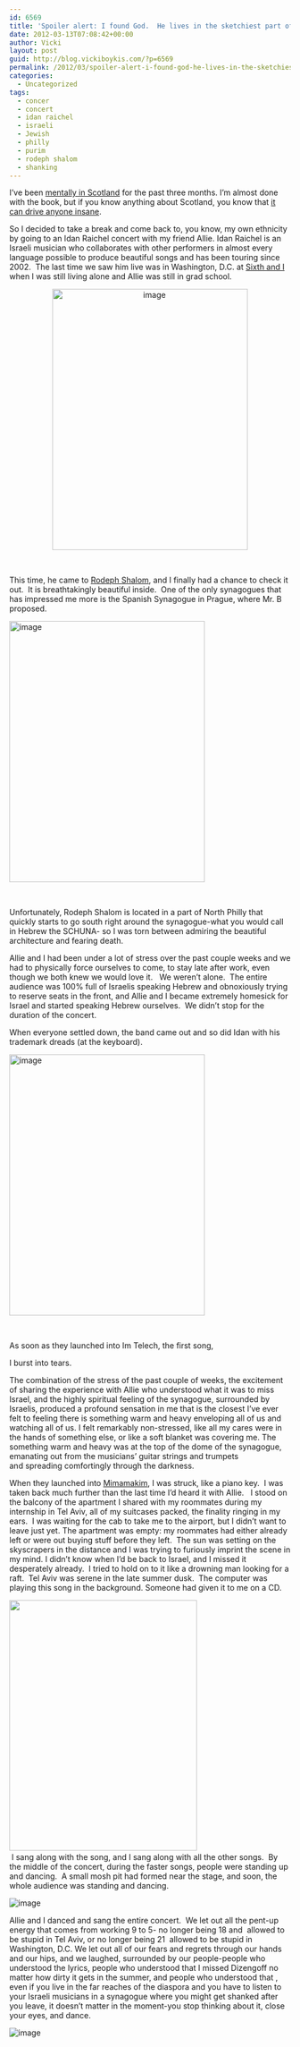 ```yaml
---
id: 6569
title: 'Spoiler alert: I found God.  He lives in the sketchiest part of North Philly.'
date: 2012-03-13T07:08:42+00:00
author: Vicki
layout: post
guid: http://blog.vickiboykis.com/?p=6569
permalink: /2012/03/spoiler-alert-i-found-god-he-lives-in-the-sketchiest-part-of-north-philly/
categories:
  - Uncategorized
tags:
  - concer
  - concert
  - idan raichel
  - israeli
  - Jewish
  - philly
  - purim
  - rodeph shalom
  - shanking
---
```

I&#8217;ve been <a href="http://blog.vickiboykis.com/2012/03/on-writing-in-2012/" target="_blank">mentally in Scotland</a> for the past three months. I&#8217;m almost done with the book, but if you know anything about Scotland, you know that <a href="http://www.youtube.com/watch?v=F5nlx2XzP-4" target="_blank">it can drive anyone insane</a>.

So I decided to take a break and come back to, you know, my own ethnicity by going to an Idan Raichel concert with my friend Allie. Idan Raichel is an Israeli musician who collaborates with other performers in almost every language possible to produce beautiful songs and has been touring since 2002.  The last time we saw him live was in Washington, D.C. at <a href="http://www.sixthandi.org/" target="_blank">Sixth and I </a>when I was still living alone and Allie was still in grad school.

<p style="text-align: center;">
  <img class="aligncenter" src="http://blog.vickiboykis.com/wp-content/uploads/2012/03/wpid-IMG_20120308_190742.jpg" alt="image" width="350" height="467" />
</p>

&nbsp;

This time, he came to <a href="http://blog.vickiboykis.com/2010/10/look-what-i-found-by-the-side-of-the-road-in-philadelphia/" target="_blank">Rodeph Shalom</a>, and I finally had a chance to check it out.  It is breathtakingly beautiful inside.  One of the only synagogues that has impressed me more is the Spanish Synagogue in Prague, where Mr. B proposed.

<img class="aligncenter" src="http://blog.vickiboykis.com/wp-content/uploads/2012/03/wpid-IMG_20120308_192053.jpg" alt="image" width="350" height="467" />

&nbsp;

Unfortunately, Rodeph Shalom is located in a part of North Philly that quickly starts to go south right around the synagogue-what you would call in Hebrew the SCHUNA- so I was torn between admiring the beautiful architecture and fearing death.

Allie and I had been under a lot of stress over the past couple weeks and we had to physically force ourselves to come, to stay late after work, even though we both knew we would love it.   We weren&#8217;t alone.  The entire audience was 100% full of Israelis speaking Hebrew and obnoxiously trying to reserve seats in the front, and Allie and I became extremely homesick for Israel and started speaking Hebrew ourselves.  We didn&#8217;t stop for the duration of the concert.

When everyone settled down, the band came out and so did Idan with his trademark dreads (at the keyboard).

<img class="aligncenter" src="http://blog.vickiboykis.com/wp-content/uploads/2012/03/wpid-IMG_20120308_201431.jpg" alt="image" width="350" height="467" />

&nbsp;

As soon as they launched into Im Telech, the first song,
  


I burst into tears.

The combination of the stress of the past couple of weeks, the excitement of sharing the experience with Allie who understood what it was to miss Israel, and the highly spiritual feeling of the synagogue, surrounded by Israelis, produced a profound sensation in me that is the closest I&#8217;ve ever felt to feeling there is something warm and heavy enveloping all of us and watching all of us. I felt remarkably non-stressed, like all my cares were in the hands of something else, or like a soft blanket was covering me. The something warm and heavy was at the top of the dome of the synagogue, emanating out from the musicians&#8217; guitar strings and trumpets and spreading comfortingly through the darkness.

When they launched into <a href="http://www.youtube.com/watch?v=7Atv9K8EYvk" target="_blank">Mimamakim</a>, I was struck, like a piano key.  I was taken back much further than the last time I&#8217;d heard it with Allie.   I stood on the balcony of the apartment I shared with my roommates during my internship in Tel Aviv, all of my suitcases packed, the finality ringing in my ears.  I was waiting for the cab to take me to the airport, but I didn&#8217;t want to leave just yet. The apartment was empty: my roommates had either already left or were out buying stuff before they left.  The sun was setting on the skyscrapers in the distance and I was trying to furiously imprint the scene in my mind. I didn&#8217;t know when I&#8217;d be back to Israel, and I missed it desperately already.  I tried to hold on to it like a drowning man looking for a raft.  Tel Aviv was serene in the late summer dusk.  The computer was playing this song in the background. Someone had given it to me on a CD.

<p style="text-align: left;">
  <a href="http://blog.vickiboykis.com/wp-content/uploads/2012/03/vivbalcony.jpg"><img class="aligncenter  wp-image-6573" title="vivbalcony" src="http://blog.vickiboykis.com/wp-content/uploads/2012/03/vivbalcony.jpg" alt="" width="336" height="448" /></a><a href="http://blog.vickiboykis.com/wp-content/uploads/2012/03/theviv.jpg"><br /> </a> I sang along with the song, and I sang along with all the other songs.  By the middle of the concert, during the faster songs, people were standing up and dancing.  A small mosh pit had formed near the stage, and soon, the whole audience was standing and dancing.
</p>

<img class="aligncenter" title="" src="http://blog.vickiboykis.com/wp-content/uploads/2012/03/wpid-IMG_20120308_212625.jpg" alt="image" />
  
Allie and I danced and sang the entire concert.  We let out all the pent-up energy that comes from working 9 to 5- no longer being 18 and  allowed to be stupid in Tel Aviv, or no longer being 21  allowed to be stupid in Washington, D.C. We let out all of our fears and regrets through our hands and our hips, and we laughed, surrounded by our people-people who understood the lyrics, people who understood that I missed Dizengoff no matter how dirty it gets in the summer, and people who understood that , even if you live in the far reaches of the diaspora and you have to listen to your Israeli musicians in a synagogue where you might get shanked after you leave, it doesn&#8217;t matter in the moment-you stop thinking about it, close your eyes, and dance.
  
<img class="aligncenter" title="" src="http://blog.vickiboykis.com/wp-content/uploads/2012/03/wpid-IMG_20120308_212628.jpg" alt="image" />